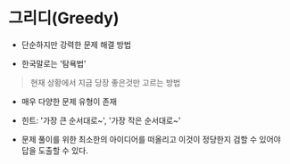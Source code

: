 # 그리디(Greedy)

- 단순하지만 강력한 문제 해결 방법

- 한국말로는 '탐욕법'
>현재 상황에서 지금 당장 좋은것만 고르는 방법

- 매우 다양한 문제 유형이 존재

- 힌트: '가장 큰 순서대로~', '가장 작은 순서대로~'

- 문제 풀이를 위한 최소한의 아이디어를 떠올리고 이것이 정당한지 검할 수 있어야 답을 도출할 수 있다.

